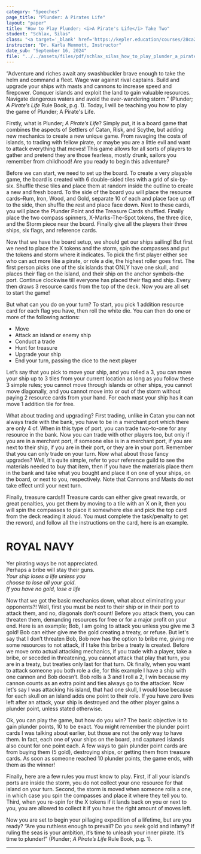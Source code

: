 ```yaml
---
category: "Speeches"
page_title: "Plunder: A Pirates Life"
layout: "paper"
title: "How to Play Plunder; <i>A Pirate's Life</i> Take Two"
student: "Schlax, Silas"
class: "<a target='_blank' href='https://kepler.education/courses/28ca2a85-a1e4-489b-ad9b-e17592c84137'>Speech and Debate</a>, 1:30 pm EST"
instructor: "Dr. Karla Memmott, Instructor"
date_sub: "September 16, 2024"
file: "../../assets/files/pdf/schlax_silas_how_to_play_plunder_a_pirates_life_take_two_speech_and_debate.pdf"
---
```


“Adventure and riches await any swashbuckler brave enough to take the helm and command a fleet. Wage war against rival captains. Build and upgrade your ships with masts and cannons to increase speed and firepower. Conquer islands and exploit the land to gain valuable resources. Navigate dangerous waters and avoid the ever-wandering storm.” (Plunder; <i>A Pirate’s Life</i> Rule Book, p.g. 1). Today, I will be teaching you how to play the game of Plunder; A Pirate's Life.

Firstly, what is Plunder; <i>A Pirate’s Life</i>? Simply put, it is a board game that combines the aspects of Settlers of Catan, Risk, and Scythe, but adding new mechanics to create a new unique game. From ravaging the costs of islands, to trading with fellow pirate, or maybe you are a little evil and want to attack everything that moves! This game allows for all sorts of players to gather and pretend they are those fearless, mostly drunk, sailors you remember from childhood! Are you ready to begin this adventure? 

Before we can start, we need to set up the board. To create a very playable game, the board is created with 6 double-sided tiles with a grid of six-by-six. Shuffle these tiles and place them at random inside the outline to create a new and fresh board. To the side of the board you will place the resource cards–Rum, Iron, Wood, and Gold, separate 10 of each and place face up off to the side, then shuffle the rest and place face down. Next to these cards, you will place the Plunder Point and the Treasure Cards shuffled. Finally place the two compass spinners, X-Marks-The-Spot tokens, the three dice, and the Storm piece near the board. Finally give all the players their three ships, six flags, and reference cards. 

Now that we have the board setup, we should get our ships sailing! But first we need to place the X tokens and the storm, spin the compasses and put the tokens and storm where it indicates. To pick the first player either see who can act more like a pirate, or role a die, the highest roller goes first. The first person picks one of the six islands that ONLY have one skull, and places their flag on the island, and their ship on the anchor symbols–the port. Continue clockwise till everyone has placed their flag and ship. Every then draws 3 resource cards from the top of the deck. Now you are all set to start the game!

But what can you do on your turn? To start, you pick 1 addition resource card for each flag you have, then roll the white die. You can then do one or more of the following actions:
- Move
- Attack an island or enemy ship
- Conduct a trade
- Hunt for treasure
- Upgrade your ship
- End your turn, passing the dice to the next player

Let’s say that you pick to move your ship, and you rolled a 3, you can move your ship up to 3 tiles from your current location as long as you follow these 3 simple rules; you cannot move through islands or other ships, you cannot move diagonally, and you cannot move into or out of the storm without paying 2 resource cards from your hand. For each mast your ship has it can move 1 addition tile for free. 

What about trading and upgrading? First trading, unlike in Catan you can not always trade with the bank, you have to be in a merchant port which there are only 4 of. When in this type of port, you can trade two-to-one for any resource in the bank. Now you can trade with other players too, but only if you are in a merchant port, if someone else is in a merchant port, if you are next to their ship, if you are in their port, or they are in your port. Remember that you can only trade on your turn. Now what about those fancy upgrades? Well, it's quite simple, refer to your reference guild to see the materials needed to buy that item, then if you have the materials place them in the bank and take what you bought and place it on one of your ships, on the board, or next to you, respectively. Note that Cannons and Masts do not take effect until your next turn. 

Finally, treasure cards!!! Treasure cards can either give great rewards, or great penalties, you get them by moving to a tile with an X on it, then you will spin the compasses to place it somewhere else and pick the top card from the deck reading it aloud. You must complete the task/penalty to get the reword, and follow all the instructions on the card, here is an example.

# ROYAL NAVY
<div id="center">Yer pirating ways be not appreciated. </div>
<div id="center">Perhaps a bribe will stay their guns.</div>
<div id="center"><i>Your ship loses a life unless you</i></div>
<div id="center"><i>choose to lose all your gold. </i></div>
<div id="center"><i>If you have no gold, lose a life</i></div>
<div id="spacer"></div>


Now that we got the basic mechanics down, what about eliminating your opponents?! Well, first you must be next to their ship or in their port to attack them, and no, diagonals don’t count! Before you attack them, you can threaten them, demanding resources for free or for a major profit on your end. Here is an example; Bob, I am going to attack you unless you give me 3 gold! Bob can either give me the gold creating a treaty, or refuse. But let's say that I don’t threaten Bob, Bob now has the option to bribe me, giving me some resources to not attack, if I take this bribe a treaty is created. Before we move onto actual attacking mechanics, if you trade with a player, take a bribe, or seceded in threatening, you cannot attack that play that turn, you are in a treaty, but treaties only last for that turn. Ok finally, when you want to attack someone you both role a die, for this example I have a ship with one cannon and Bob doesn’t. Bob rolls a 3 and I roll a 2, I win because my cannon counts as an extra point and ties always go to the attacker. Now let's say I was attacking his island, that had one skull, I would lose because for each skull on an island adds one point to their role. If you have zero lives left after an attack, your ship is destroyed and the other player gains a plunder point, unless stated otherwise.

Ok, you can play the game, but how do you win? The basic objective is to gain plunder points, 10 to be exact. You might remember the plunder point cards I was talking about earlier, but those are not the only way to have them. In fact, each one of your ships on the board, and captured islands also count for one point each. A few ways to gain plunder point cards are from buying them (5 gold), destroying ships, or getting them from treasure cards. As soon as someone reached 10 plunder points, the game ends, with them as the winner!

Finally, here are a few rules you must know to play. First, if all your island’s ports are inside the storm, you do not collect your one resource for that island on your turn. Second, the storm is moved when someone rolls a one, in which case you spin the compasses and place it where they tell you to. Third, when you re-spin for the X tokens if it lands back on you or next to you, you are allowed to collect it if you have the right amount of moves left. 

Now you are set to begin your pillaging expedition of a lifetime, but are you ready? “Are you ruthless enough to prevail? Do you seek gold and infamy? If ruling the seas is your ambition, it’s time to unleash your inner pirate. It’s time to plunder!” (Plunder; <i>A Pirate’s Life</i> Rule Book, p.g. 1).

---